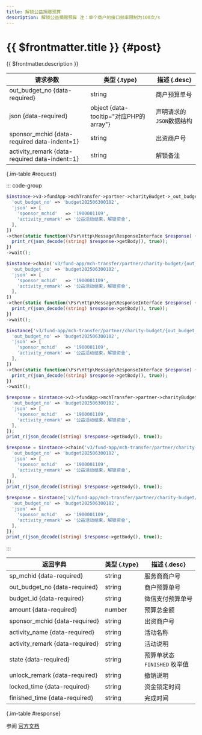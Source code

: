 ```yaml
---
title: 解锁公益捐赠预算
description: 解锁公益捐赠预算 注：单个商户的接口频率限制为100次/s
---
```


# {{ $frontmatter.title }} {#post}

{{ $frontmatter.description }}

| 请求参数 | 类型 {.type} | 描述 {.desc}
| --- | --- | ---
| out_budget_no {data-required} | string | 商户预算单号
| json {data-required} | object {data-tooltip="对应PHP的array"} | 声明请求的`JSON`数据结构
| sponsor_mchid {data-required data-indent=1} | string | 出资商户号
| activity_remark {data-required data-indent=1} | string | 解锁备注

{.im-table #request}

::: code-group

```php [异步纯链式]
$instance->v3->fundApp->mchTransfer->partner->charityBudget->_out_budget_no_->unlock->postAsync([
  'out_budget_no' => 'budget202506300102',
  'json' => [
    'sponsor_mchid'   => '1900001109',
    'activity_remark' => '公益活动结束，解锁资金',
  ],
])
->then(static function(\Psr\Http\Message\ResponseInterface $response) {
  print_r(json_decode((string) $response->getBody(), true));
})
->wait();
```

```php [异步声明式]
$instance->chain('v3/fund-app/mch-transfer/partner/charity-budget/{out_budget_no}/unlock')->postAsync([
  'out_budget_no' => 'budget202506300102',
  'json' => [
    'sponsor_mchid'   => '1900001109',
    'activity_remark' => '公益活动结束，解锁资金',
  ],
])
->then(static function(\Psr\Http\Message\ResponseInterface $response) {
  print_r(json_decode((string) $response->getBody(), true));
})
->wait();
```

```php [异步属性式]
$instance['v3/fund-app/mch-transfer/partner/charity-budget/{out_budget_no}/unlock']->postAsync([
  'out_budget_no' => 'budget202506300102',
  'json' => [
    'sponsor_mchid'   => '1900001109',
    'activity_remark' => '公益活动结束，解锁资金',
  ],
])
->then(static function(\Psr\Http\Message\ResponseInterface $response) {
  print_r(json_decode((string) $response->getBody(), true));
})
->wait();
```

```php [同步纯链式]
$response = $instance->v3->fundApp->mchTransfer->partner->charityBudget->_out_budget_no_->unlock->post([
  'out_budget_no' => 'budget202506300102',
  'json' => [
    'sponsor_mchid'   => '1900001109',
    'activity_remark' => '公益活动结束，解锁资金',
  ],
]);
print_r(json_decode((string) $response->getBody(), true));
```

```php [同步声明式]
$response = $instance->chain('v3/fund-app/mch-transfer/partner/charity-budget/{out_budget_no}/unlock')->post([
  'out_budget_no' => 'budget202506300102',
  'json' => [
    'sponsor_mchid'   => '1900001109',
    'activity_remark' => '公益活动结束，解锁资金',
  ],
]);
print_r(json_decode((string) $response->getBody(), true));
```

```php [同步属性式]
$response = $instance['v3/fund-app/mch-transfer/partner/charity-budget/{out_budget_no}/unlock']->post([
  'out_budget_no' => 'budget202506300102',
  'json' => [
    'sponsor_mchid'   => '1900001109',
    'activity_remark' => '公益活动结束，解锁资金',
  ],
]);
print_r(json_decode((string) $response->getBody(), true));
```

:::

| 返回字典 | 类型 {.type} | 描述 {.desc}
| --- | --- | ---
| sp_mchid {data-required} | string | 服务商商户号
| out_budget_no {data-required} | string | 商户预算单号
| budget_id {data-required} | string | 微信支付预算单号
| amount {data-required} | number | 预算总金额
| sponsor_mchid {data-required} | string | 出资商户号
| activity_name {data-required} | string | 活动名称
| activity_remark {data-required} | string | 活动说明
| state {data-required} | string | 预算单状态<br/>`FINISHED` 枚举值
| unlock_remark {data-required} | string | 撤销说明
| locked_time {data-required} | string | 资金锁定时间
| finished_time {data-required} | string | 完成时间

{.im-table #response}

参阅 [官方文档](https://pay.weixin.qq.com/doc/v3/partner/4015554795)
